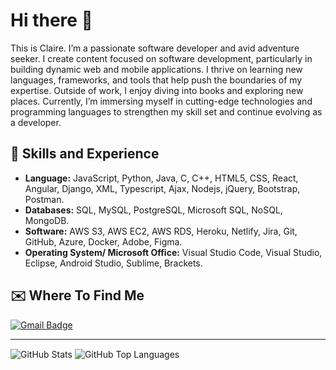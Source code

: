 # Hi there 👋
This is Claire. I’m a passionate software developer and avid adventure seeker. I create content focused on software development, particularly in building dynamic web and mobile applications. I thrive on learning new languages, frameworks, and tools that help push the boundaries of my expertise. Outside of work, I enjoy diving into books and exploring new places. Currently, I’m immersing myself in cutting-edge technologies and programming languages to strengthen my skill set and continue evolving as a developer.

## 🦾 Skills and Experience
* **Language:** JavaScript, Python, Java, C, C++, HTML5, CSS, React, Angular, Django, XML, Typescript, Ajax, Nodejs, jQuery, Bootstrap, Postman.
* **Databases:** SQL, MySQL, PostgreSQL, Microsoft SQL, NoSQL, MongoDB. 
* **Software:** AWS S3, AWS EC2, AWS RDS, Heroku, Netlify, Jira, Git, GitHub, Azure, Docker, Adobe, Figma.
* **Operating System/ Microsoft Office:** Visual Studio Code, Visual Studio, Eclipse, Android Studio, Sublime, Brackets.

## ✉️ Where To Find Me
[![Gmail Badge](https://img.shields.io/badge/Gmail-%2312100E.svg?style=for-the-badge&logo=gmail&logoColor=white&link=mailto:claire.rsulaiman@gmail.com)](mailto:claire.rsulaiman@gmail.com)

---
<img align="center" alt="GitHub Stats" src="https://github-readme-stats.vercel.app/api?username=rezi410&show_icons=true&theme=gotham" />

<img align="center" alt="GitHub Top Languages" src="https://github-readme-stats.vercel.app/api/top-langs/?username=Rezi&show_icons=true&theme=gotham" />
